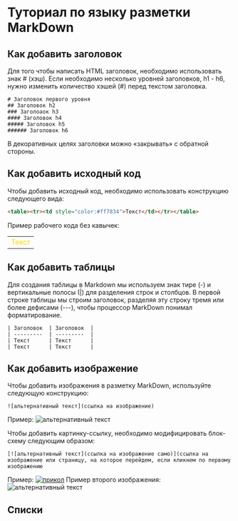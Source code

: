 # Туториал по языку разметки MarkDown

## Как добавить заголовок

Для того чтобы написать HTML заголовок, необходимо использовать знак # (хэш). Если необходимо несколько уровней заголовков, h1 - h6, нужно изменить количество хэшей (#) перед текстом заголовка.
```
# Заголовок первого уровня
## Заголовок h2
### Заголоаок h3
#### Заголовок h4
##### Заголовок h5
###### Заголовок h6
```
В декоративных целях заголовки можно «закрывать» с
обратной стороны.

## Как добавить исходный код

Чтобы добавить исходный код, необходимо использовать конструкцию следующего вида:
```html
<table><tr><td style="color:#ff7834">Текст</td></tr></table>
```
Пример рабочего кода без кавычек:
<table><tr><td style="color:#FFD700">Текст</td></tr></table>

## Как добавить таблицы

Для создания таблицы в Markdown мы используем  знак тире (-) и вертикальные полосы (|)  для разделения строк и столбцов. 
В первой строке таблицы мы строим заголовок, разделяя эту строку тремя или более дефисами (---), чтобы процессор MarkDown понимал форматирование.
```
| Заголовок  | Заголовок  |
| ---------  | ---------  |
| Текст      | Текст      |
| Текст      | Текст      |
```

## Как добавить изображение

Чтобы добавить изображения в разметку MarkDown, используйте следующую конструкцию:
```
![альтернативный текст](ссылка на изображение)
```
Пример:
![альтернативный текст](https://img2.goodfon.ru/original/1920x1200/9/42/kartina-priroda-peyzazh-504.jpg)

Чтобы добавить картинку-ссылку, необходимо модифицировать блок-схему следующим образом:
```
[![альтернативный текст](ссылка на изображение само)](ссылка на изображение или страницу, на которое перейдем, если кликнем по первому изображению
```
Пример:
[![прикол](https://webgolovolomki.com/wp-content/uploads/2021/01/znimok-ekrana-2021-01-23-o-19.42.58.png)](https://www.youtube.com/watch?v=eXXg9zaJvh8
)
Пример второго изображения:
![альтернативный текст](https://funart.pro/uploads/posts/2021-03/1617048969_52-p-oboi-krasivie-peizazhi-prirodi-56.jpg)


## Списки
